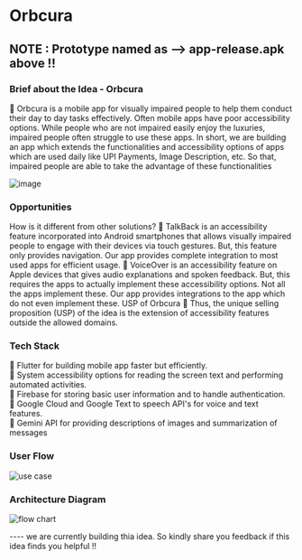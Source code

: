 # Orbcura

## NOTE : Prototype named as --> app-release.apk above !!

### Brief about the Idea - Orbcura
 Orbcura is a mobile app for visually impaired people to help them conduct their day to day tasks effectively. Often mobile apps have poor accessibility options. While people who are not impaired easily enjoy the luxuries, impaired people often struggle to use these apps. In short, we are building an app which extends the functionalities and accessibility options of apps which are used daily like UPI Payments, Image Description, etc. So that, impaired people are able to take the advantage of these functionalities

![image](https://github.com/user-attachments/assets/4a949d52-438e-45b9-babc-f0874cf181ef)


### Opportunities
How is it different from other solutions?
 TalkBack is an accessibility feature incorporated into Android smartphones that allows
visually impaired people to engage with their devices via touch gestures. But, this feature
only provides navigation. Our app provides complete integration to most used apps for
efficient usage.
 VoiceOver is an accessibility feature on Apple devices that gives audio explanations and
spoken feedback. But, this requires the apps to actually implement these accessibility
options. Not all the apps implement these. Our app provides integrations to the app which
do not even implement these.
USP of Orbcura
 Thus, the unique selling proposition (USP) of the idea is the extension of accessibility
features outside the allowed domains.

### Tech Stack
 Flutter for building mobile app faster but efficiently.<br/>
 System accessibility options for reading the screen text and performing automated activities.<br/>
 Firebase for storing basic user information and to handle authentication.<br/>
 Google Cloud and Google Text to speech API's for voice and text features.<br/>
 Gemini API for providing descriptions of images and summarization of messages<br/>

### User Flow
![use case](https://github.com/user-attachments/assets/e035fafc-9cd9-4fbc-9b63-1ca4422f7585)

### Architecture Diagram
![flow chart](https://github.com/user-attachments/assets/c133bb40-7938-4460-a013-6441750b1569)


---- we are currently building thia idea. So kindly share you feedback if this idea finds you helpful !!
